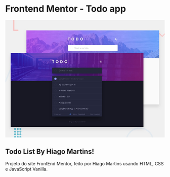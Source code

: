 # Frontend Mentor - Todo app

![Design preview for the Todo app coding challenge](./design/desktop-preview.jpg)

## Todo List By Hiago Martins!

Projeto do site FrontEnd Mentor, feito por Hiago Martins usando HTML, CSS e JavaScript Vanilla.